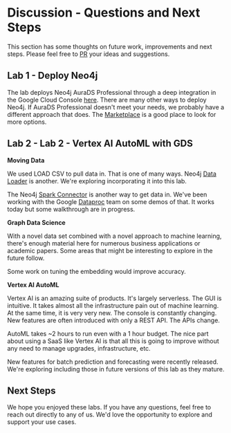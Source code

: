 # Discussion - Questions and Next Steps
This section has some thoughts on future work, improvements and next steps.  Please feel free to [PR](https://github.com/neo4j-partners/hands-on-lab-neo4j-and-vertex-ai/pulls) your ideas and suggestions.

## Lab 1 - Deploy Neo4j
The lab deploys Neo4j AuraDS Professional through a deep integration in the Google Cloud Console [here](https://console.cloud.google.com/marketplace/product/endpoints/prod.n4gcp.neo4j.io).  There are many other ways to deploy Neo4j.  If AuraDS Professional doesn't meet your needs, we probably have a different approach that does.  The [Marketplace](https://console.cloud.google.com/marketplace/browse?q=neo4j) is a good place to look for more options.

## Lab 2 - Lab 2 - Vertex AI AutoML with GDS
**Moving Data**

We used LOAD CSV to pull data in.  That is one of many ways.  Neo4j [Data Loader](https://data-importer.neo4j.io/) is another.  We're exploring incorporating it into this lab.

The Neo4j [Spark Connector](https://neo4j.com/docs/spark/current/) is another way to get data in.  We've been working with the Google [Dataproc](https://cloud.google.com/dataproc) team on some demos of that.  It works today but some walkthrough are in progress.

**Graph Data Science**

With a novel data set combined with a novel approach to machine learning, there's enough material here for numerous business applications or academic papers.  Some areas that might be interesting to explore in the future follow.

Some work on tuning the embedding would improve accuracy.

**Vertex AI AutoML**

Vertex AI is an amazing suite of products.  It's largely serverless.  The GUI is intuitive.  It takes almost all the infrastructure pain out of machine learning.  At the same time, it is very very new.  The console is constantly changing.  New features are often introduced with only a REST API.  The APIs change.

AutoML takes ~2 hours to run even with a 1 hour budget.  The nice part about using a SaaS like Vertex AI is that all this is going to improve without any need to manage upgrades, infrastructure, etc.

New features for batch prediction and forecasting were recently released.  We're exploring including those in future versions of this lab as they mature.

## Next Steps
We hope you enjoyed these labs.  If you have any questions, feel free to reach out directly to any of us.  We'd love the opportunity to explore and support your use cases.
